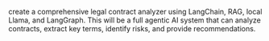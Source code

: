 create a comprehensive legal contract analyzer using LangChain, RAG, local Llama, and LangGraph. This will be a full agentic AI system that can analyze contracts, extract key terms, identify risks, and provide recommendations.